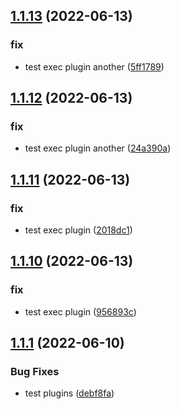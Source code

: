 ## [1.1.13](https://github.com/semantic-release-demos/semantic-release-demo/compare/v1.1.12...v1.1.13) (2022-06-13)


### fix

* test exec plugin another ([5ff1789](https://github.com/semantic-release-demos/semantic-release-demo/commit/5ff178943ced212e0be8cc40035810e0f3bf54cc))

## [1.1.12](https://github.com/semantic-release-demos/semantic-release-demo/compare/v1.1.11...v1.1.12) (2022-06-13)


### fix

* test exec plugin another ([24a390a](https://github.com/semantic-release-demos/semantic-release-demo/commit/24a390ad6ad43c65910371ac2d781b21097bd680))

## [1.1.11](https://github.com/semantic-release-demos/semantic-release-demo/compare/v1.1.10...v1.1.11) (2022-06-13)


### fix

* test exec plugin ([2018dc1](https://github.com/semantic-release-demos/semantic-release-demo/commit/2018dc15dc757c032dc70f2da95baccd09f7a482))

## [1.1.10](https://github.com/semantic-release-demos/semantic-release-demo/compare/v1.1.9...v1.1.10) (2022-06-13)


### fix

* test exec plugin ([956893c](https://github.com/semantic-release-demos/semantic-release-demo/commit/956893c30ce649267c9014bf76dced7bd915034d))

## [1.1.1](https://github.com/semantic-release-demos/semantic-release-demo/compare/v1.1.0...v1.1.1) (2022-06-10)


### Bug Fixes

* test plugins ([debf8fa](https://github.com/semantic-release-demos/semantic-release-demo/commit/debf8fabc9ff5da1087eaff3611f230dfe7f6f0e))

